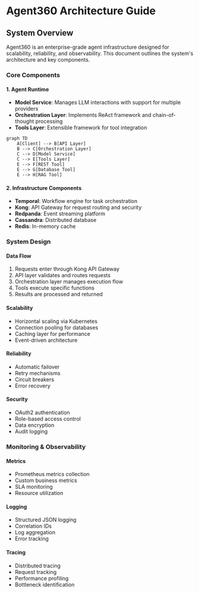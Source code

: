 # Agent360 Architecture Guide

## System Overview

Agent360 is an enterprise-grade agent infrastructure designed for scalability, reliability, and observability. This document outlines the system's architecture and key components.

### Core Components

#### 1. Agent Runtime
- **Model Service**: Manages LLM interactions with support for multiple providers
- **Orchestration Layer**: Implements ReAct framework and chain-of-thought processing
- **Tools Layer**: Extensible framework for tool integration

```mermaid
graph TD
    A[Client] --> B[API Layer]
    B --> C[Orchestration Layer]
    C --> D[Model Service]
    C --> E[Tools Layer]
    E --> F[REST Tool]
    E --> G[Database Tool]
    E --> H[RAG Tool]
```

#### 2. Infrastructure Components
- **Temporal**: Workflow engine for task orchestration
- **Kong**: API Gateway for request routing and security
- **Redpanda**: Event streaming platform
- **Cassandra**: Distributed database
- **Redis**: In-memory cache

### System Design

#### Data Flow
1. Requests enter through Kong API Gateway
2. API layer validates and routes requests
3. Orchestration layer manages execution flow
4. Tools execute specific functions
5. Results are processed and returned

#### Scalability
- Horizontal scaling via Kubernetes
- Connection pooling for databases
- Caching layer for performance
- Event-driven architecture

#### Reliability
- Automatic failover
- Retry mechanisms
- Circuit breakers
- Error recovery

#### Security
- OAuth2 authentication
- Role-based access control
- Data encryption
- Audit logging

### Monitoring & Observability

#### Metrics
- Prometheus metrics collection
- Custom business metrics
- SLA monitoring
- Resource utilization

#### Logging
- Structured JSON logging
- Correlation IDs
- Log aggregation
- Error tracking

#### Tracing
- Distributed tracing
- Request tracking
- Performance profiling
- Bottleneck identification
